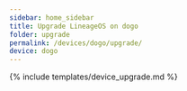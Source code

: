 ```yaml
---
sidebar: home_sidebar
title: Upgrade LineageOS on dogo
folder: upgrade
permalink: /devices/dogo/upgrade/
device: dogo
---
```

{% include templates/device_upgrade.md %}
